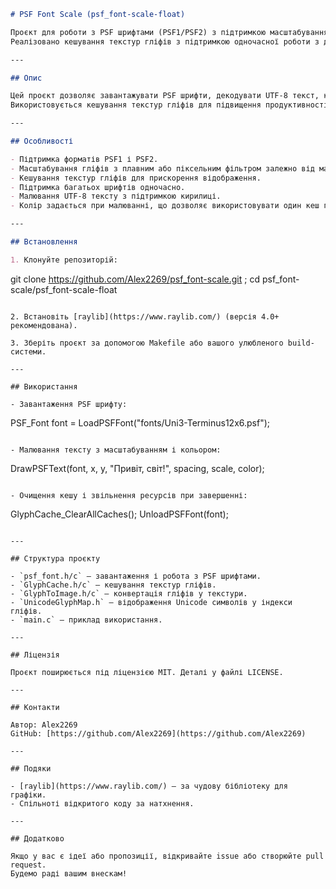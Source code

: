 ```markdown
# PSF Font Scale (psf_font-scale-float)

Проєкт для роботи з PSF шрифтами (PSF1/PSF2) з підтримкою масштабування гліфів у raylib на C.  
Реалізовано кешування текстур гліфів з підтримкою одночасної роботи з декількома шрифтами та кольорами.

---

## Опис

Цей проєкт дозволяє завантажувати PSF шрифти, декодувати UTF-8 текст, конвертувати гліфи у текстури та малювати текст з масштабуванням і кольорами.  
Використовується кешування текстур гліфів для підвищення продуктивності та економії пам’яті.

---

## Особливості

- Підтримка форматів PSF1 і PSF2.
- Масштабування гліфів з плавним або піксельним фільтром залежно від масштабу.
- Кешування текстур гліфів для прискорення відображення.
- Підтримка багатьох шрифтів одночасно.
- Малювання UTF-8 тексту з підтримкою кирилиці.
- Колір задається при малюванні, що дозволяє використовувати один кеш гліфів для різних кольорів.

---

## Встановлення

1. Клонуйте репозиторій:
   ```
   git clone https://github.com/Alex2269/psf_font-scale.git ;
   cd psf_font-scale/psf_font-scale-float
   ```

2. Встановіть [raylib](https://www.raylib.com/) (версія 4.0+ рекомендована).

3. Зберіть проєкт за допомогою Makefile або вашого улюбленого build-системи.

---

## Використання

- Завантаження PSF шрифту:
  ```
  PSF_Font font = LoadPSFFont("fonts/Uni3-Terminus12x6.psf");
  ```

- Малювання тексту з масштабуванням і кольором:
  ```
  DrawPSFText(font, x, y, "Привіт, світ!", spacing, scale, color);
  ```

- Очищення кешу і звільнення ресурсів при завершенні:
  ```
  GlyphCache_ClearAllCaches();
  UnloadPSFFont(font);
  ```

---

## Структура проєкту

- `psf_font.h/c` — завантаження і робота з PSF шрифтами.
- `GlyphCache.h/c` — кешування текстур гліфів.
- `GlyphToImage.h/c` — конвертація гліфів у текстури.
- `UnicodeGlyphMap.h` — відображення Unicode символів у індекси гліфів.
- `main.c` — приклад використання.

---

## Ліцензія

Проєкт поширюється під ліцензією MIT. Деталі у файлі LICENSE.

---

## Контакти

Автор: Alex2269  
GitHub: [https://github.com/Alex2269](https://github.com/Alex2269)

---

## Подяки

- [raylib](https://www.raylib.com/) — за чудову бібліотеку для графіки.
- Спільноті відкритого коду за натхнення.

---

## Додатково

Якщо у вас є ідеї або пропозиції, відкривайте issue або створюйте pull request.  
Будемо раді вашим внескам!

```
